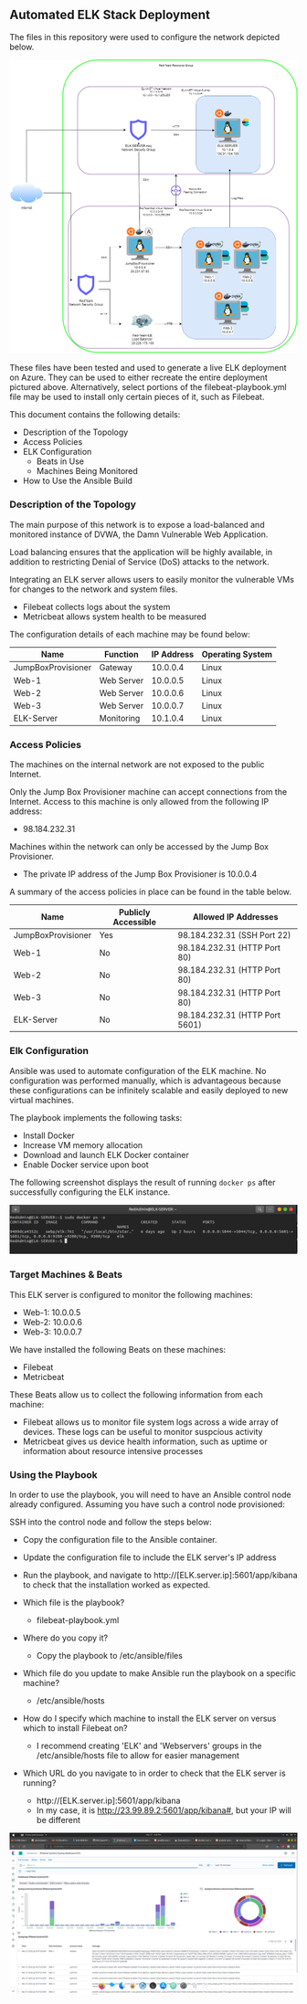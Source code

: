 ## Automated ELK Stack Deployment

The files in this repository were used to configure the network depicted below.

![ELK Stack](https://github.com/er0k408/ELK-Stack-Project/blob/main/Images/ELK%20Network%20Diagram.png)


These files have been tested and used to generate a live ELK deployment on Azure. They can be used to either recreate the entire deployment pictured above. Alternatively, select portions of the filebeat-playbook.yml file may be used to install only certain pieces of it, such as Filebeat.

This document contains the following details:
- Description of the Topology
- Access Policies
- ELK Configuration
  - Beats in Use
  - Machines Being Monitored
- How to Use the Ansible Build


### Description of the Topology

The main purpose of this network is to expose a load-balanced and monitored instance of DVWA, the Damn Vulnerable Web Application.

Load balancing ensures that the application will be highly available, in addition to restricting Denial of Service (DoS) attacks to the network.

Integrating an ELK server allows users to easily monitor the vulnerable VMs for changes to the network and system files.
- Filebeat collects logs about the system
- Metricbeat allows system health to be measured

The configuration details of each machine may be found below:

| Name               | Function   | IP Address | Operating System |
|--------------------|------------|------------|------------------|
| JumpBoxProvisioner | Gateway    | 10.0.0.4   | Linux            |
| Web-1              | Web Server | 10.0.0.5   | Linux            |
| Web-2              | Web Server | 10.0.0.6   | Linux            |
| Web-3              | Web Server | 10.0.0.7   | Linux            |
| ELK-Server         | Monitoring | 10.1.0.4   | Linux            |

### Access Policies

The machines on the internal network are not exposed to the public Internet. 

Only the Jump Box Provisioner machine can accept connections from the Internet. Access to this machine is only allowed from the following IP address:
- 98.184.232.31

Machines within the network can only be accessed by the Jump Box Provisioner.
- The private IP address of the Jump Box Provisioner is 10.0.0.4

A summary of the access policies in place can be found in the table below.

| Name               | Publicly Accessible | Allowed IP Addresses           |
|--------------------|---------------------|--------------------------------|
| JumpBoxProvisioner | Yes                 | 98.184.232.31 (SSH Port 22)    |
| Web-1              | No                  | 98.184.232.31 (HTTP Port 80)   |
| Web-2              | No                  | 98.184.232.31 (HTTP Port 80)   |
| Web-3              | No                  | 98.184.232.31 (HTTP Port 80)   |
| ELK-Server         | No                  | 98.184.232.31 (HTTP Port 5601) |

### Elk Configuration

Ansible was used to automate configuration of the ELK machine. No configuration was performed manually, which is advantageous because these configurations can be infinitely scalable and easily deployed to new virtual machines.

The playbook implements the following tasks:
- Install Docker
- Increase VM memory allocation
- Download and launch ELK Docker container
- Enable Docker service upon boot

The following screenshot displays the result of running `docker ps` after successfully configuring the ELK instance.

![Docker PS](https://github.com/er0k408/ELK-Stack-Project/blob/main/Images/Docker-PS.png)

### Target Machines & Beats
This ELK server is configured to monitor the following machines:
- Web-1: 10.0.0.5
- Web-2: 10.0.0.6
- Web-3: 10.0.0.7

We have installed the following Beats on these machines:
- Filebeat
- Metricbeat

These Beats allow us to collect the following information from each machine:
- Filebeat allows us to monitor file system logs across a wide array of devices. These logs can be useful to monitor suspcious activity
- Metricbeat gives us device health information, such as uptime or information about resource intensive processes 

### Using the Playbook
In order to use the playbook, you will need to have an Ansible control node already configured. Assuming you have such a control node provisioned: 

SSH into the control node and follow the steps below:
- Copy the configuration file to the Ansible container.
- Update the configuration file to include the ELK server's IP address
- Run the playbook, and navigate to http://[ELK.server.ip]:5601/app/kibana to check that the installation worked as expected.


- Which file is the playbook?
	- filebeat-playbook.yml
- Where do you copy it?
	- Copy the playbook to /etc/ansible/files
- Which file do you update to make Ansible run the playbook on a specific machine?
	- /etc/ansible/hosts
- How do I specify which machine to install the ELK server on versus which to install Filebeat on?
	- I recommend creating 'ELK' and 'Webservers' groups in the /etc/ansible/hosts file 	to allow for easier management
- Which URL do you navigate to in order to check that the ELK server is running?
	- http://[ELK.server.ip]:5601/app/kibana
	- In my case, it is http://23.99.89.2:5601/app/kibana#, but your IP will be different
	
![Kibana](https://github.com/er0k408/ELK-Stack-Project/blob/main/Images/ELK_SystemLogs_Kibana.png)	
	
